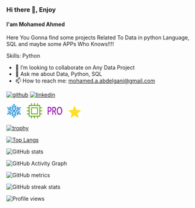 ### Hi there 👋, Enjoy
#### I'am Mohamed Ahmed
Here You Gonna find some projects Related To Data in python Language, SQL and maybe some APPs
Who Knows!!!!


Skills: Python
 
- 👯 I’m looking to collaborate on Any Data Project 
- 💬 Ask me about Data, Python, SQL 
- 📫 How to reach me: mohamed.a.abdelgani@gmail.com 


[<img src='https://cdn.jsdelivr.net/npm/simple-icons@3.0.1/icons/github.svg' alt='github' height='40'>](https://github.com/bismohamed)  [<img src='https://cdn.jsdelivr.net/npm/simple-icons@3.0.1/icons/linkedin.svg' alt='linkedin' height='40'>](https://www.linkedin.com/in/mohamedahmed878/)  

<a href='https://archiveprogram.github.com/'><img src='https://raw.githubusercontent.com/acervenky/animated-github-badges/master/assets/acbadge.gif' width='40' height='40'></a> <a href='https://docs.github.com/en/developers'><img src='https://raw.githubusercontent.com/acervenky/animated-github-badges/master/assets/devbadge.gif' width='40' height='40'></a> <a href='https://github.com/pricing'><img src='https://raw.githubusercontent.com/acervenky/animated-github-badges/master/assets/pro.gif' width='40' height='40'></a> <a href='https://stars.github.com/'><img src='https://raw.githubusercontent.com/acervenky/animated-github-badges/master/assets/starbadge.gif' width='35' height='35'></a> 

[![trophy](https://github-profile-trophy.vercel.app/?username=bismohamed)](https://github.com/ryo-ma/github-profile-trophy)

[![Top Langs](https://github-readme-stats.vercel.app/api/top-langs/?username=bismohamed)](https://github.com/anuraghazra/github-readme-stats)

![GitHub stats](https://github-readme-stats.vercel.app/api?username=bismohamed&show_icons=true&count_private=true)  

![GitHub Activity Graph](https://activity-graph.herokuapp.com/graph?username=bismohamed)  

![GitHub metrics](https://metrics.lecoq.io/bismohamed)  

![GitHub streak stats](https://streak-stats.demolab.com/?user=bismohamed)  

![Profile views](https://gpvc.arturio.dev/bismohamed)  
